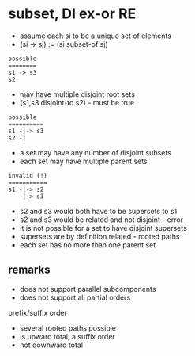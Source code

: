 
<!-- ======================================================================= -->
# subset, DI ex-or RE

- assume each si to be a unique set of elements
- (si -> sj) := (si subset-of sj)

```
possible
========
s1 -> s3
s2
```

- may have multiple disjoint root sets
- (s1,s3 disjoint-to s2) - must be true

```
possible
==========
s1 -|-> s3
s2 -|
```

- a set may have any number of disjoint subsets
- each set may have multiple parent sets

```
invalid (!)
===========
s1 -|-> s2
    |-> s3
```

- s2 and s3 would both have to be supersets to s1
- s2 and s3 would be related and not disjoint - error
- it is not possible for a set to have disjoint supersets
- supersets are by definition related - rooted paths
- each set has no more than one parent set

<!-- ======================================================================= -->
## remarks

- does not support parallel subcomponents
- does not support all partial orders

prefix/suffix order

- several rooted paths possible
- is upward total, a suffix order
- not downward total
